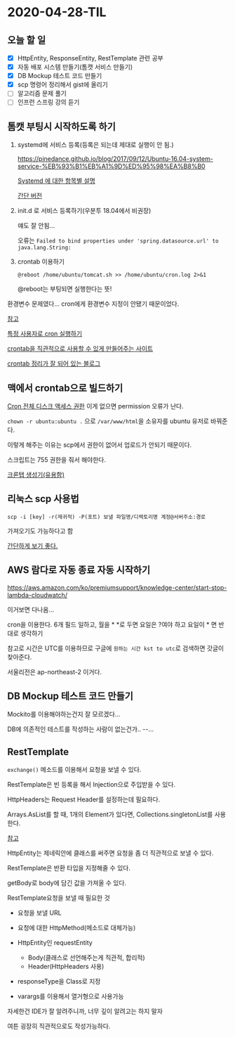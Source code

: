 # 2020-04-28-TIL

## 오늘 할 일

- [x] HttpEntity, ResponseEntity, RestTemplate 관련 공부
- [x] 자동 배포 시스템 만들기(톰캣 서비스 만들기)
- [x] DB Mockup 테스트 코드 만들기
- [x] scp 명령어 정리해서 gist에 올리기
- [ ] 알고리즘 문제 풀기
- [ ] 인프런 스프링 강의 듣기

## 톰캣 부팅시 시작하도록 하기

1. systemd에 서비스 등록(등록은 되는데 제대로 실행이 안 됨.)

   https://pinedance.github.io/blog/2017/09/12/Ubuntu-16.04-system-service-%EB%93%B1%EB%A1%9D%ED%95%98%EA%B8%B0

   [Systemd 에 대한 항목별 설명](https://victorydntmd.tistory.com/215)

   [간단 버전](https://nasanx2001.tistory.com/entry/%EC%9A%B0%EB%B6%84%ED%88%AC-1804-%EC%9E%90%EB%8F%99%EC%8B%A4%ED%96%89-%EC%84%9C%EB%B9%84%EC%8A%A4%EB%93%B1%EB%A1%9D)

2. init.d 로 서비스 등록하기(우분투 18.04에서 비권장)

   얘도 잘 안됨...

   오류는 `Failed to bind properties under 'spring.datasource.url' to java.lang.String:`

3. crontab 이용하기

   `@reboot /home/ubuntu/tomcat.sh >> /home/ubuntu/cron.log 2>&1`

   @reboot는 부팅되면 실행한다는 뜻!

환경변수 문제였다... cron에게 환경변수 지정이 안됐기 때문이었다.

[참고](https://stackoverflow.com/questions/51205164/script-file-restart-tomcat-runs-manually-success-but-fails-on-crontab)

[특정 사용자로 cron 실행하기](https://mytory.net/2017/10/11/cron-as-specific-user.html)

[crontab을 직관적으로 사용할 수 있게 만들어주는 사이트](https://crontab-generator.org/)

[crontab 정리가 잘 되어 있는 블로그](https://jdm.kr/blog/2)

## 맥에서 crontab으로 빌드하기

[Cron 전체 디스크 액세스 권한](https://blog.bejarano.io/fixing-cron-jobs-in-mojave/) 이게 없으면 permission 오류가 난다.

`chown -r ubuntu:ubuntu .` 으로 `/var/www/html`을 소유자를 ubuntu 유저로 바꿔준다.

이렇게 해주는 이유는 scp에서 권한이 없어서 업로드가 안되기 때문이다.

스크립트는 755 권한을 줘서 해야한다.

[크론탭 생성기(유용함)](https://crontab-generator.org/)

## 리눅스 scp 사용법

`scp -i [key] -r(재귀적) -P(포트) 보낼 파일명/디렉토리명 계정@서버주소:경로`

가져오기도 가능하다고 함

[간단하게 보기 좋다.](https://ororonge.tistory.com/24)

## AWS 람다로 자동 종료 자동 시작하기

https://aws.amazon.com/ko/premiumsupport/knowledge-center/start-stop-lambda-cloudwatch/

이거보면 다나옴...

cron을 이용한다. 6개 필드 일하고, 월을 * *로 두면 요일은 ?여야 하고 요일이 * 면 반대로 생각하기

참고로 시간은 UTC를 이용하므로 구글에 `원하는 시간 kst to utc`로 검색하면 갓글이 찾아준다.

서울리전은 ap-northeast-2 이거다.

## DB Mockup 테스트 코드 만들기

Mockito를 이용해야하는건지 잘 모르겠다...

DB에 의존적인 테스트를 작성하는 사람이 없는건가.. --...

## RestTemplate

`exchange()` 메소드를 이용해서 요청을 보낼 수 있다.

RestTemplate은 빈 등록을 해서 Injection으로 주입받을 수 있다. 

HttpHeaders는 Request Header를 설정하는데 필요하다.

Arrays.AsList를 할 때, 1개의 Element가 있다면, Collections.singletonList를 사용한다.

[참고](https://jhleed.tistory.com/88)

HttpEntity는 제네릭안에 클래스를 써주면 요청을 좀 더 직관적으로 보낼 수 있다.

RestTemplate은 반환 타입을 지정해줄 수 있다.

getBody로 body에 담긴 값을 가져올 수 있다.



RestTemplate요청을 보낼 때 필요한 것

- 요청을 보낼 URL

- 요청에 대한 HttpMethod(메소드로 대체가능)
- HttpEntity인 requestEntity
  - Body(클래스로 선언해주는게 직관적, 합리적)
  - Header(HttpHeaders 사용)
- responseType을 Class로 지정
- varargs를 이용해서 열거형으로 사용가능

자세한건 IDE가 잘 알려주니까, 너무 깊이 알려고는 하지 말자

여튼 굉장히 직관적으로도 작성가능하다.

